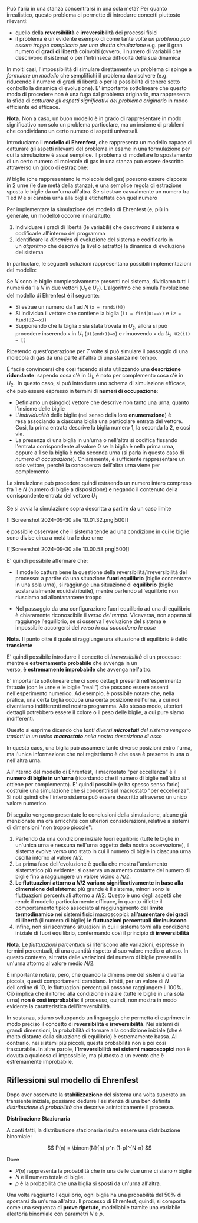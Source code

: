 Può l'aria in una stanza concentrarsi in una sola metà? Per quanto irrealistico, questo problema ci permette di introdurre concetti piuttosto rilevanti: 

- quello della **reversibilità** e **irreversibilità** dei processi fisici
- il problema è un evidente esempio di come tante volte _un problema può essere troppo complicato per una diretta simulazione_ e.g. per il gran numero di **gradi di libertà** coinvolti (ovvero, il numero di variabili che descrivono il sistema) o per l'intrinseca difficoltà della sua dinamica

In molti casi, l'impossibilità di simulare direttamente un problema ci spinge a _formulare un modello_ che semplifichi il problema da risolvere (e.g. riducendo il numero di gradi di libertà o per la possibilità di tenere sotto controllo la dinamica di evoluzione). E' importante sottolineare che questo modo di procedere non è una fuga dal problema originario, ma rappresenta la sfida di _catturare gli aspetti significativi del problema originario_ in modo efficiente ed efficace. 

**Nota.** Non a caso, un buon modello è in grado di rappresentare in modo significativo non solo un problema particolare, ma un insieme di problemi che condividano un certo numero di aspetti universali.

Introduciamo il **modello di Ehrenfest**, che rappresenta un modello capace di catturare gli aspetti rilevanti del problema in esame in una formulazione per cui la simulazione è assai semplice. Il problema di modellare lo spostamento di un certo numero di molecole di gas in una stanza può essere descritto attraverso un gioco di estrazione:

$N$ biglie (che rappresentano le molecole del gas) possono essere disposte in $2$ urne (le due metà della stanza), e una semplice regola di estrazione sposta le biglie da un'urna all'altra. Se si estrae casualmente un numero tra $1$ ed $N$ e si cambia urna alla biglia etichettata con quel numero 

Per implementare la simulazione del modello di Ehrenfest (e, più in generale, un modello) occorre innanzitutto:

1. Individuare i gradi di libertà (le variabili) che descrivono il sistema e codificarle all'interno del programma
2. Identificare la _dinamica_ di evoluzione del sistema e codificarlo in un _algoritmo_ che descrive (a livello astratto) la dinamica di evoluzione del sistema

In particolare, le seguenti soluzioni rappresentano possibili implementazioni del modello:

Se $N$ sono le biglie complessivamente presenti nel sistema, dividiamo tutti i numeri da $1$ a $N$ in due vettori ($U_1$ e $U_2$). L'algoritmo che simula l'evoluzione del modello di Ehrenfest è il seguente: 

- Si estrae un numero da $1$ ad $N$  (`x = randi(N)`)
- Si individua il vettore che contiene la biglia (`i1 = find(U1==x)` e `i2 = find(U2==x)`) 
- Supponendo che la biglia `x` sia stata trovata in $U_2$, allora si può procedere inserendo `x` in $U_1$ (`U1(end+1)=x`) e rimuovendo `x` da $U_2$  `U2(i1) = []`

Ripetendo quest'operazione per $T$ volte si può simulare il passaggio di una molecola di gas da una parte all'altra di una stanza nel tempo.

È facile convincersi che così facendo si sta utilizzando una **descrizione ridondante**: sapendo cosa c'è in $U_1$, è noto per complemento cosa c'è in $U_2$.  In questo caso, si può introdurre uno schema di simulazione efficace, che può essere espresso in termini di **numeri di occupazione**: 

- Definiamo un (singolo) vettore che descrive non tanto una urna, quanto l'insieme delle biglie
- L'_individualità_ delle biglie (nel senso della loro **enumerazione**) è resa associando a ciascuna biglia una particolare entrata del vettore. Così, la prima entrata descrive la biglia numero 1, la seconda la 2, e così via. 
- La presenza di una biglia in un'urna o nell'altra si codifica fissando l'entrata corrispondente al valore $0$ se la biglia è nella prima urna, oppure a $1$ se la biglia è nella seconda urna (si parla in questo caso di _numero di occupazione_). Chiaramente, è sufficiente rappresentare un solo vettore, perché la conoscenza dell'altra urna viene per complemento

La simulazione può procedere quindi estraendo un numero intero compreso fra $1$ e $N$ (numero di biglie a disposizione) e negando il contenuto della corrispondente entrata del vettore $U_1$ 

Se si avvia la simulazione sopra descritta a partire da un caso limite 

![[Screenshot 2024-09-30 alle 10.01.32.png|500]]

è possibile osservare che il sistema tende ad una condizione in cui le biglie sono divise circa a metà tra le due urne

![[Screenshot 2024-09-30 alle 10.00.58.png|500]]

E' quindi possibile affermare che: 

- Il modello cattura bene la questione della reversibilità/irreversibilità del processo: a partire da una situazione **fuori equilibrio** (biglie concentrate in una sola urna), si raggiunge una situazione di **equilibrio** (biglie sostanzialmente equidistribuite), mentre partendo all'equilibrio non riusciamo ad allontanarcene troppo

- Nel passaggio da una configurazione fuori equilibrio ad una di equilibrio è chiaramente riconoscibile il _verso del tempo_. Viceversa, non appena si raggiunge l'equilibrio, se si osserva l'evoluzione del sistema è impossibile accorgersi del _verso in cui succedono le cose_

**Nota.** Il punto oltre il quale si raggiunge una situazione di equilibrio è detto **transiente**

E' quindi possibile introdurre il concetto di _irreversibilità_ di un processo: mentre è **estremamente probabile** che avvenga in un verso, è **estremamente improbabile** che avvenga nell'altro.

E' importante sottolineare che ci sono dettagli presenti nell'esperimento fattuale (con le urne e le biglie "reali") che possono essere assenti nell'esperimento numerico. Ad esempio, è possibile notare che, nella pratica, una certa biglia occupa una certa posizione nell'urna, a cui noi diventiamo indifferenti nel nostro programma. Allo stesso modo, ulteriori dettagli potrebbero essere il colore o il peso delle biglie, a cui pure siamo indifferenti.

Questo si esprime dicendo che _tanti diversi **microstati** del sistema vengono tradotti in un unico **macrostato** nella nostra descrizione di esso_

In questo caos, una biglia può assumere tante diverse posizioni entro l'urna, ma l'unica informazione che noi registriamo è che essa è presente in una o nell'altra urna.

All'interno del modello di Ehrenfest, il macrostato "per eccellenza" è il **numero di biglie in un'urna** (ricordando che il numero di biglie nell'altra si ottiene per complemento). E' quindi possibile (e ha spesso senso farlo) costruire una simulazione che si concentri sul macrostato "per eccellenza". Si noti quindi che l'intero sistema può essere descritto attraverso un unico valore numerico.

Di seguito vengono presentate le conclusioni della simulazione, alcune già menzionate ma ora arricchite con ulteriori considerazioni, relative a sistemi di dimensioni "non troppo piccole":

1. Partendo da una condizione iniziale fuori equilibrio (tutte le biglie in un'unica urna e nessuna nell'urna oggetto della nostra osservazione), il sistema evolve verso uno stato in cui il numero di biglie in ciascuna urna oscilla intorno al valore $N/2$.
2. La prima fase dell'evoluzione è quella che mostra l'andamento sistematico più evidente: si osserva un aumento costante del numero di biglie fino a raggiungere un valore vicino a $N/2$.
3. **Le fluttuazioni attorno a $N/2$ variano significativamente in base alla dimensione del sistema**: più grande è il sistema, minori sono le fluttuazioni percentuali attorno a $N/2$. Questo è uno degli aspetti che rende il modello particolarmente efficace, in quanto riflette il comportamento tipico associato al raggiungimento del **limite termodinamico** nei sistemi fisici macroscopici: **all’aumentare dei gradi di libertà** (il numero di biglie) **le fluttuazioni percentuali diminuiscono**
4. Infine, non si riscontrano situazioni in cui il sistema torni alla condizione iniziale di fuori equilibrio, confermando così il principio di **irreversibilità**

**Nota.** Le _fluttuazioni percentuali_ si riferiscono alle variazioni, espresse in termini percentuali, di una quantità rispetto al suo valore medio o atteso. In questo contesto, si tratta delle variazioni del numero di biglie presenti in un'urna attorno al valore medio $N/2$.

È importante notare, però, che quando la dimensione del sistema diventa piccola, questi comportamenti cambiano. Infatti, per un valore di $N$ dell'ordine di 10, le fluttuazioni percentuali possono raggiungere il 100%. Ciò implica che il ritorno alla condizione iniziale (tutte le biglie in una sola urna) **non è così improbabile**: il processo, quindi, non mostra in modo evidente la caratteristica dell'irreversibilità.

In sostanza, stiamo sviluppando un linguaggio che permetta di esprimere in modo preciso il concetto di **reversibilità** e **irreversibilità**. Nei sistemi di grandi dimensioni, la probabilità di tornare alla condizione iniziale (che è molto distante dalla situazione di equilibrio) è estremamente bassa. Al contrario, nei sistemi più piccoli, questa probabilità non è poi così trascurabile. In altre parole, **l’irreversibilità nei sistemi macroscopici** non è dovuta a qualcosa di impossibile, ma piuttosto a un evento che è estremamente improbabile.

## Riflessioni sul modello di Ehrenfest

Dopo aver osservato la **stabilizzazione** del sistema una volta superato un transiente iniziale, possiamo dedurre l'esistenza di una ben definita _distribuzione di probabilità_ che descrive asintoticamente il processo.

**Distribuzione Stazionaria**

A conti fatti, la distribuzione stazionaria risulta essere una distribuzione binomiale:

$$
P(n) = \binom{N}{n} p^n (1-p)^{N-n}
$$

Dove

- $P(n)$ rappresenta la probabilità che in una delle due urne ci siano $n$ biglie
- $N$ è il numero totale di biglie.
- $p$ è la probabilità che una biglia si sposti da un'urna all'altra.

Una volta raggiunto l'equilibrio, ogni biglia ha una probabilità del 50% di spostarsi da un'urna all'altra. Il processo di Ehrenfest, quindi, si comporta come una sequenza di **prove ripetute**, modellabile tramite una variabile aleatoria binomiale con parametri $N$ e $p$.